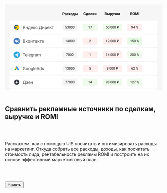<img src="StartImage.png" no_margin="true" />

<br>
<br>

## Сравнить рекламные источники по сделкам, выручке и ROMI

<br>
<br>

Расскажем, как с помощью UIS посчитать и оптимизировать расходы на маркетинг. Откуда собрать все расходы, доходы, как посчитать стоимость лида, рентабельность рекламы ROMI и построить на их основе эффективный маркетинговый план.

<br>
<br>

<button b_to="/demo/romi/step1.md" b_type="fill" b_theme="primary">Начать</button>